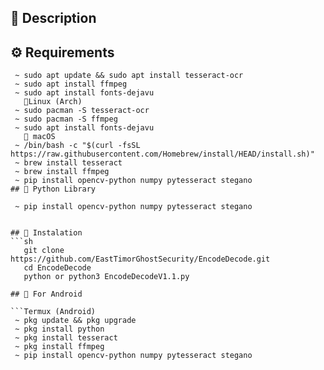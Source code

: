 ## 📌 Description

## ⚙ Requirements

```🐧Linux (Ubuntu, Debian, Kali,)
 ~ sudo apt update && sudo apt install tesseract-ocr
 ~ sudo apt install ffmpeg
 ~ sudo apt install fonts-dejavu
   🐧Linux (Arch)
 ~ sudo pacman -S tesseract-ocr
 ~ sudo pacman -S ffmpeg
 ~ sudo apt install fonts-dejavu
   🍏 macOS
 ~ /bin/bash -c "$(curl -fsSL https://raw.githubusercontent.com/Homebrew/install/HEAD/install.sh)"
 ~ brew install tesseract
 ~ brew install ffmpeg
 ~ pip install opencv-python numpy pytesseract stegano
## 🐍 Python Library

 ~ pip install opencv-python numpy pytesseract stegano


## 🚀 Instalation
```sh
   git clone https://github.com/EastTimorGhostSecurity/EncodeDecode.git
   cd EncodeDecode
   python or python3 EncodeDecodeV1.1.py

## 📱 For Android

```Termux (Android)
 ~ pkg update && pkg upgrade
 ~ pkg install python
 ~ pkg install tesseract
 ~ pkg install ffmpeg
 ~ pip install opencv-python numpy pytesseract stegano
